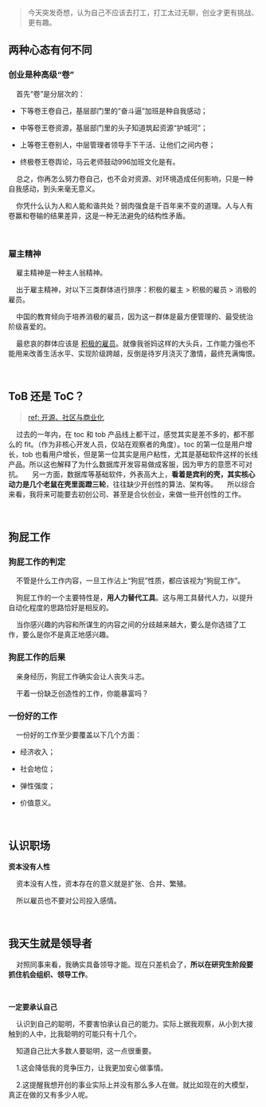 > 今天突发奇想，认为自己不应该去打工，打工太过无聊，创业才更有挑战、更有趣。

## 两种心态有何不同

### 创业是种高级“卷”

    首先“卷”是分层次的：

- 下等卷王卷自己，基层部门里的“奋斗逼”加班是种自我感动；

- 中等卷王卷资源，基层部门里的头子知道筑起资源“护城河”；

- 上等卷王卷别人，中层管理者领导手下干活、让他们之间内卷；

- 终极卷王卷舆论，马云老师鼓动996加班文化是有。

    总之，你再怎么努力卷自己，也不会对资源、对环境造成任何影响，只是一种自我感动，到头来毫无意义。

    你凭什么认为人和人能和谐共处？弱肉强食是千百年来不变的道理。人与人有卷赢和卷输的结果差异，这是一种无法避免的结构性矛盾。

    

### 雇主精神

    雇主精神是一种主人翁精神。

    出于雇主精神，对以下三类群体进行排序：积极的雇主 > 积极的雇员 > 消极的雇员。

    中国的教育倾向于培养消极的雇员，因为这一群体是最方便管理的、最受统治阶级喜爱的。

    最悲哀的群体应该是 <u>积极的雇员</u>。就像我爸妈这样的大头兵，工作能力强也不能用来改善生活水平、实现阶级跨越，反倒是待岁月浇灭了激情，最终充满悔恨。

    

## ToB 还是 ToC？

> [ref: 开源、社区与商业化](https://zhuanlan.zhihu.com/p/623850781 )

    过去的一年内，在 toc 和 tob 产品线上都干过，感觉其实是差不多的，都不那么的 fit。（作为非核心开发人员，仅站在观察者的角度）。toc 的第一位是用户增长，tob 也看用户增长，但是第一位其实是用户粘性，尤其是基础软件这样的长线产品。所以这也解释了为什么数据库开发容易做成客服，因为甲方的意愿不可对抗。
    另一方面，数据库等基础软件，外表高大上，**看着是宾利的壳，其实核心动力是几个老鼠在壳里面蹬三轮**，往往缺少开创性的算法、架构等。
    所以综合来看，我将来可能要去初创公司、甚至是合伙创业，来做一些开创性的工作。

    

## 狗屁工作

### 狗屁工作的判定

    不管是什么工作内容，一旦工作沾上“狗屁”性质，都应该视为“狗屁工作”。

    狗屁工作的一个主要特性是，**用人力替代工具**。这与用工具替代人力，以提升自动化程度的思路恰好是相反的。

    当你感兴趣的内容和所谋生的内容之间的分歧越来越大，要么是你选错了工作，要么是你不是真正地感兴趣。

### 狗屁工作的后果

    亲身经历，狗屁工作确实会让人丧失斗志。

    干着一份缺乏创造性的工作，你能暴富吗？

### 一份好的工作

    一份好的工作至少要覆盖以下几个方面：

- 经济收入；

- 社会地位；

- 弹性强度；

- 价值意义。

    

## 认识职场

**资本没有人性**

    资本没有人性，资本存在的意义就是扩张、合并、繁殖。

    所以雇员也不要对公司投入感情。

    

## 我天生就是领导者

    对照同事来看，我确实具备领导才能。现在只差机会了，**所以在研究生阶段要抓住机会组织、领导工作**。

    

**一定要承认自己**

    认识到自己的聪明，不要害怕承认自己的能力。实际上据我观察，从小到大接触到的人中，比我聪明的可能只有十几个。

    知道自己比大多数人要聪明，这一点很重要。

    1.这会降低我的竞争压力，让我更加安心做事情。

    2.这提醒我想开创的事业实际上并没有那么多人在做。就比如现在的大模型，真正在做的又有多少人呢。
